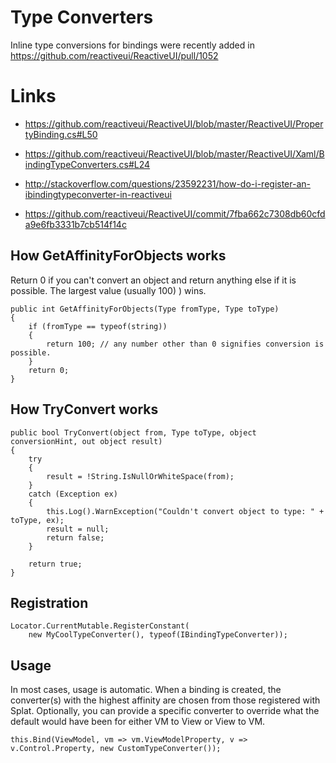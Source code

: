 # Type Converters

Inline type conversions for bindings were recently added in https://github.com/reactiveui/ReactiveUI/pull/1052


# Links
* https://github.com/reactiveui/ReactiveUI/blob/master/ReactiveUI/PropertyBinding.cs#L50
* https://github.com/reactiveui/ReactiveUI/blob/master/ReactiveUI/Xaml/BindingTypeConverters.cs#L24

* http://stackoverflow.com/questions/23592231/how-do-i-register-an-ibindingtypeconverter-in-reactiveui
* https://github.com/reactiveui/ReactiveUI/commit/7fba662c7308db60cfda9e6fb3331b7cb514f14c


## How GetAffinityForObjects works

Return 0 if you can't convert an object and return anything else if it is possible. The largest value (usually 100) ) wins. 

    public int GetAffinityForObjects(Type fromType, Type toType)
    {
        if (fromType == typeof(string))
        {
            return 100; // any number other than 0 signifies conversion is possible.
        }
        return 0;
    }

## How TryConvert works

    public bool TryConvert(object from, Type toType, object conversionHint, out object result)
    {
        try
        {
            result = !String.IsNullOrWhiteSpace(from);
        }
        catch (Exception ex)
        {
            this.Log().WarnException("Couldn't convert object to type: " + toType, ex);
            result = null;
            return false;
        }
    
        return true;
    }

## Registration

    Locator.CurrentMutable.RegisterConstant(
        new MyCoolTypeConverter(), typeof(IBindingTypeConverter));

## Usage

In most cases, usage is automatic.  When a binding is created, the converter(s) with the highest affinity are chosen from those registered with Splat. Optionally, you can provide a specific converter to override what the default would have been for either VM to View or View to VM. 

    this.Bind(ViewModel, vm => vm.ViewModelProperty, v => v.Control.Property, new CustomTypeConverter());
    
